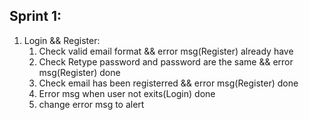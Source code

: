 ## Sprint 1:
1. Login && Register:
   1. Check valid email format && error msg(Register) already have
   2. Check Retype password and password are the same && error msg(Register) done
   3. Check email has been registerred && error msg(Register) done
   4. Error msg when user not exits(Login) done
   5. change error msg to alert
